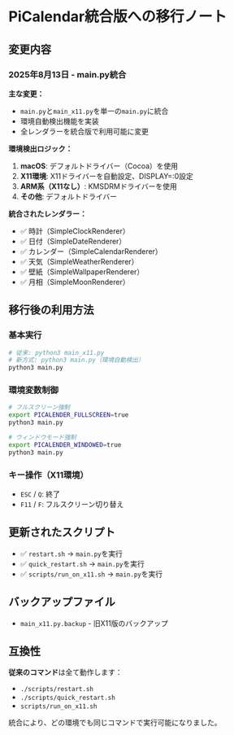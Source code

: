 # PiCalendar統合版への移行ノート

## 変更内容

### 2025年8月13日 - main.py統合

**主な変更：**
- `main.py`と`main_x11.py`を単一の`main.py`に統合
- 環境自動検出機能を実装
- 全レンダラーを統合版で利用可能に変更

**環境検出ロジック：**
1. **macOS**: デフォルトドライバー（Cocoa）を使用
2. **X11環境**: X11ドライバーを自動設定、DISPLAY=:0設定
3. **ARM系（X11なし）**: KMSDRMドライバーを使用
4. **その他**: デフォルトドライバー

**統合されたレンダラー：**
- ✅ 時計（SimpleClockRenderer）
- ✅ 日付（SimpleDateRenderer）  
- ✅ カレンダー（SimpleCalendarRenderer）
- ✅ 天気（SimpleWeatherRenderer）
- ✅ 壁紙（SimpleWallpaperRenderer）
- ✅ 月相（SimpleMoonRenderer）

## 移行後の利用方法

### 基本実行
```bash
# 従来: python3 main_x11.py
# 新方式: python3 main.py（環境自動検出）
python3 main.py
```

### 環境変数制御
```bash
# フルスクリーン強制
export PICALENDER_FULLSCREEN=true
python3 main.py

# ウィンドウモード強制  
export PICALENDER_WINDOWED=true
python3 main.py
```

### キー操作（X11環境）
- `ESC` / `Q`: 終了
- `F11` / `F`: フルスクリーン切り替え

## 更新されたスクリプト

- ✅ `restart.sh` → `main.py`を実行
- ✅ `quick_restart.sh` → `main.py`を実行  
- ✅ `scripts/run_on_x11.sh` → `main.py`を実行

## バックアップファイル

- `main_x11.py.backup` - 旧X11版のバックアップ

## 互換性

**従来のコマンド**は全て動作します：
- `./scripts/restart.sh`
- `./scripts/quick_restart.sh` 
- `scripts/run_on_x11.sh`

統合により、どの環境でも同じコマンドで実行可能になりました。